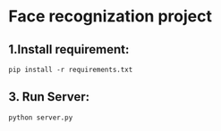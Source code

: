 # Face recognization project

## 1.Install requirement:
```
pip install -r requirements.txt
```
## 3. Run Server:
```
python server.py
```
